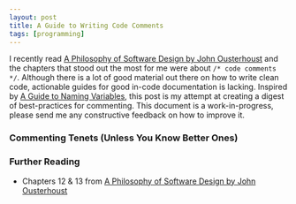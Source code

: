 ```yaml
---
layout: post
title: A Guide to Writing Code Comments
tags: [programming]
---
```


I recently read [A Philosophy of Software Design by John Ousterhoust](https://www.amazon.com/Philosophy-Software-Design-John-Ousterhout/dp/1732102201) and the chapters that stood out the 
most for me were about `/* code comments */`. Although there is a lot of good material out there on how to write
clean code, actionable guides for good in-code documentation is lacking.
Inspired by [A Guide to Naming Variables](https://a-nickels-worth.blogspot.com/2016/04/a-guide-to-naming-variables.html),
this post is my attempt at creating a digest of best-practices for commenting. This document
is a work-in-progress, please send me any constructive feedback on how to improve it.

### Commenting Tenets (Unless You Know Better Ones)

### Further Reading
* Chapters 12 & 13 from [A Philosophy of Software Design by John Ousterhoust](https://www.amazon.com/Philosophy-Software-Design-John-Ousterhout/dp/1732102201)

